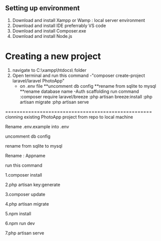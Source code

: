 Setting up environment
----------------------------------------------------------------
1. Download and install Xampp or Wamp : local server environment
2. Download and install IDE preferrably VS code
3. Download and install Composer.exe
4. Download and install Node.js

Creating a new project
==================================================
1. navigate to C:\xampp\htdocs\ folder
2. Open terminal and run this command
   -"composer create-project laravel/laravel PhotoApp"
   - on .env file
       **uncomment db config 
       **rename from sqlite to mysql
       **rename database name
    -Auth scaffolding
      run command
      :composer require laravel/breeze
      :php artisan breeze:install
      :php artisan migrate
      :php artisan serve



===================================================
clonning existing PhotoApp project from repo to local machine

Rename .env.example into .env

uncomment db config 

rename from sqlite to mysql

Rename : Appname 

run this command 

1.composer install

2.php artisan key:generate

3.composer update

4.php artisan migrate

5.npm install

6.npm run dev

7.php artisan serve